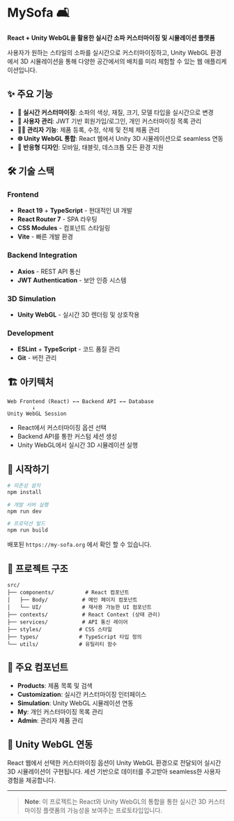 # MySofa 🛋️

**React + Unity WebGL을 활용한 실시간 소파 커스터마이징 및 시뮬레이션 플랫폼**

사용자가 원하는 스타일의 소파를 실시간으로 커스터마이징하고, Unity WebGL 환경에서 3D 시뮬레이션을 통해 다양한 공간에서의 배치를 미리 체험할 수 있는 웹 애플리케이션입니다.

## ✨ 주요 기능

- **🎨 실시간 커스터마이징**: 소파의 색상, 재질, 크기, 모델 타입을 실시간으로 변경
- **🔐 사용자 관리**: JWT 기반 회원가입/로그인, 개인 커스터마이징 목록 관리
- **👨‍💼 관리자 기능**: 제품 등록, 수정, 삭제 및 전체 제품 관리
- **🌐 Unity WebGL 통합**: React 웹에서 Unity 3D 시뮬레이션으로 seamless 연동
- **📱 반응형 디자인**: 모바일, 태블릿, 데스크톱 모든 환경 지원

## 🛠️ 기술 스택

### Frontend
- **React 19** + **TypeScript** - 현대적인 UI 개발
- **React Router 7** - SPA 라우팅
- **CSS Modules** - 컴포넌트 스타일링
- **Vite** - 빠른 개발 환경

### Backend Integration
- **Axios** - REST API 통신
- **JWT Authentication** - 보안 인증 시스템

### 3D Simulation
- **Unity WebGL** - 실시간 3D 렌더링 및 상호작용

### Development
- **ESLint** + **TypeScript** - 코드 품질 관리
- **Git** - 버전 관리

## 🏗️ 아키텍처

```
Web Frontend (React) ←→ Backend API ←→ Database
        ↓
Unity WebGL Session
```

- React에서 커스터마이징 옵션 선택
- Backend API를 통한 커스텀 세션 생성
- Unity WebGL에서 실시간 3D 시뮬레이션 실행

## 🚀 시작하기

```bash
# 의존성 설치
npm install

# 개발 서버 실행
npm run dev

# 프로덕션 빌드
npm run build
```

배포된 `https://my-sofa.org` 에서 확인 할 수 있습니다.

## 📁 프로젝트 구조

```
src/
├── components/          # React 컴포넌트
│   ├── Body/           # 메인 페이지 컴포넌트
│   └── UI/             # 재사용 가능한 UI 컴포넌트
├── contexts/           # React Context (상태 관리)
├── services/           # API 통신 레이어
├── styles/            # CSS 스타일
├── types/             # TypeScript 타입 정의
└── utils/             # 유틸리티 함수
```

## 🎯 주요 컴포넌트

- **Products**: 제품 목록 및 검색
- **Customization**: 실시간 커스터마이징 인터페이스
- **Simulation**: Unity WebGL 시뮬레이션 연동
- **My**: 개인 커스터마이징 목록 관리
- **Admin**: 관리자 제품 관리

## 🔗 Unity WebGL 연동

React 웹에서 선택한 커스터마이징 옵션이 Unity WebGL 환경으로 전달되어 실시간 3D 시뮬레이션이 구현됩니다. 세션 기반으로 데이터를 주고받아 seamless한 사용자 경험을 제공합니다.

---

> **Note**: 이 프로젝트는 React와 Unity WebGL의 통합을 통한 실시간 3D 커스터마이징 플랫폼의 가능성을 보여주는 프로토타입입니다.
